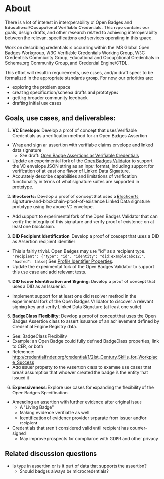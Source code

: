 # About
There is a lot of interest in interoperability of Open Badges and Educational/Occupational Verifiable Credentials. This repo contains our goals, design drafts, and other research related to achieving interoperabilty between the relevant specifications and services operating in this space.

Work on describing credentials is occurring within the IMS Global Open Badges Workgroup, W3C Verifiable Credentials Working Group, W3C Credentials Commiunity Group, Educational and Occupational Credentials in Schema.org Community Group, and Credential Engine/CTDL.

This effort will result in requirements, use cases, and/or draft specs to be formalized in the appropriate standards group. For now, our priorities are:
- exploring the problem space
- creating specification/schema drafts and prototypes
- getting broader community feedback
- drafting initial use cases

## Goals, use cases, and deliverables:
1. **VC Envelope**: Develop a proof of concept that uses Verifiable Credentials as a verification method for an Open Badges Assertion
  - Wrap and sign an assertion with verifiable claims envelope and linked data signature
    - See draft: [Open Badge Assertions as Verifiable Credentials](open_badge_assertions_as_verifiable_credentials.md)
  - Update an experimental fork of the [Open Badges Validator](https://github.com/IMSGlobal/openbadges-validator-core) to support the VC envelope JSON string as an input format, including support for verification of at least one flavor of Linked Data Signature.
  - Accurately describe capabilities and limitations of verification functionality in terms of what signature suites are supported in prototype.
2. **Blockcerts**: Develop a proof of concept that uses a [Blockcerts](https://www.blockcerts.org/) signature-and-blockchain-proof-of-existence Linked Data signature prototype using the above VC envelope. 
  - Add support to experimental fork of the Open Badges Validator that can verify the integrity of this signature and verify proof of existence on at least one blockchain.
3. **DID Recipient Identification**: Develop a proof of concept that uses a DID as Assertion recipient identifier
  - This is fairly trivial. Open Badges may use "id" as a recipient type. `"recipient": {"type": "id", "identity": "did:example:abc123", "hashed": false}` See [Profile Identifier Properties](https://www.imsglobal.org/sites/default/files/Badges/OBv2p0/index.html#ProfileIdentifierProperties).
  - Update the experimental fork of the Open Badges Validator to support this use case and add relevant tests. 
4. **DID Issuer Identification and Signing**: Develop a proof of concept that uses a DID as an Issuer id.
  - Implement support for at least one did resolver method in the experimental fork of the Open Badges Validator to discover a relevant signing key and verify Linked Data Signature (at least one suite)
5. **BadgeClass Flexibility**: Develop a proof of concept that uses the Open Badges Assertion class to assert issuance of an achievement defined by Credential Engine Registry data.
 - See: [BadgeClass Flexibility](badgeclass_flexibility_cer.md)
  - Example: an Open Badge could fully defined BadgeClass properties, link to CER, or both
  - Reference: http://credentialfinder.org/credential/1/21st_Century_Skills_for_Workplace_Success
  - Add issuer property to the Assertion class to examine use cases that break assumption that whoever created the badge is the entity that issued it
6. **Expressiveness**: Explore use cases for expanding the flexibility of the Open Badges Specification
  - Amending an assertion with further evidence after original issue
    - A "Living Badge"
    - Making evidence verifiable as well
    - Identification of evidence provider separate from issuer and/or recipient
  - Credentials that aren't considered valid until recipient has counter-signed
    - May improve prospects for compliance with GDPR and other privacy

## Related discussion questions
  - Is type in assertion or is it part of data that supports the assertion?
    - Should badges always be microcredentials?





